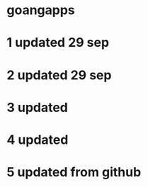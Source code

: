 # goangapps
# 1 updated 29 sep 
# 2 updated 29 sep 
# 3 updated
# 4 updated
# 5 updated from github
